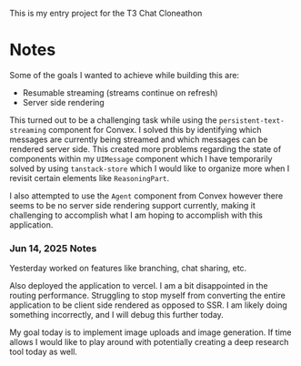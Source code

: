 This is my entry project for the T3 Chat Cloneathon

# Notes

Some of the goals I wanted to achieve while building this are:

- Resumable streaming (streams continue on refresh)
- Server side rendering

This turned out to be a challenging task while using the `persistent-text-streaming` component for Convex. I solved this by identifying
which messages are currently being streamed and which messages can be rendered server side. This created more problems regarding the state
of components within my `UIMessage` component which I have temporarily solved by using `tanstack-store` which I would like to organize more
when I revisit certain elements like `ReasoningPart`.

I also attempted to use the `Agent` component from Convex however there seems to be no server side rendering support currently, making it
challenging to accomplish what I am hoping to accomplish with this application.

### Jun 14, 2025 Notes

Yesterday worked on features like branching, chat sharing, etc.

Also deployed the application to vercel. I am a bit disappointed in the routing performance. Struggling to stop myself from converting the
entire application to be client side rendered as opposed to SSR. I am likely doing something incorrectly, and I will debug this further today.

My goal today is to implement image uploads and image generation. If time allows I would like to play around with potentially creating a deep
research tool today as well.
